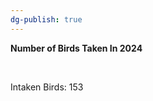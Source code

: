 ```yaml
---
dg-publish: true
---
```


<span><span><p dir="auto"><strong>Number of Birds Taken In 2024</strong></p></span></span><span><span><br></span></span><span><span><p dir="auto">Intaken Birds: 153</p></span></span>
